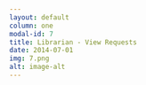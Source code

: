 ```yaml
---
layout: default
column: one
modal-id: 7
title: Librarian - View Requests
date: 2014-07-01
img: 7.png
alt: image-alt
---
```

